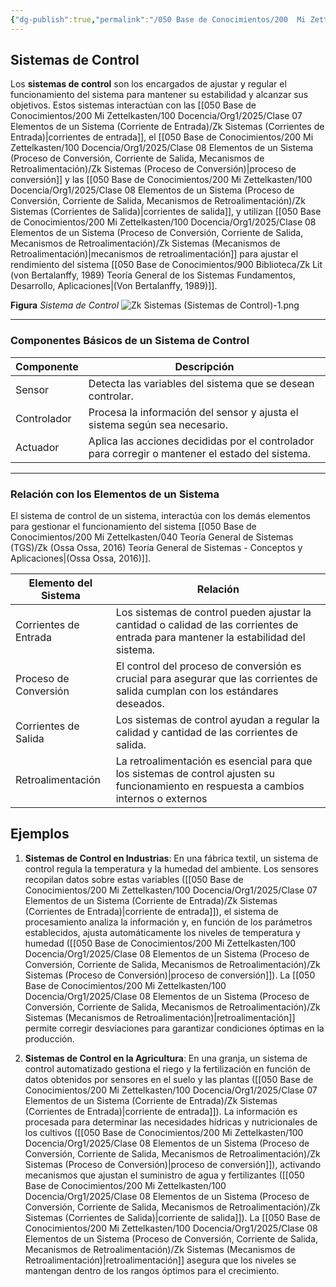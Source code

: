 ```yaml
---
{"dg-publish":true,"permalink":"/050 Base de Conocimientos/200  Mi Zettelkasten/100 Docencia/Org1/2025/Clase 08 Elementos de un Sistema (Proceso de Conversión, Corriente de Salida, Mecanismos de Retroalimentación)/Zk Sistemas (Sistemas de Control)/","tags":["digitalGarden"]}
---
```


## Sistemas de Control

Los **sistemas de control** son los encargados de ajustar y regular el funcionamiento del sistema para mantener su estabilidad y alcanzar sus objetivos. Estos sistemas interactúan con las [[050 Base de Conocimientos/200  Mi Zettelkasten/100 Docencia/Org1/2025/Clase 07 Elementos de un Sistema (Corriente de Entrada)/Zk Sistemas (Corrientes de Entrada)\|corrientes de entrada]], el [[050 Base de Conocimientos/200  Mi Zettelkasten/100 Docencia/Org1/2025/Clase 08 Elementos de un Sistema (Proceso de Conversión, Corriente de Salida, Mecanismos de Retroalimentación)/Zk Sistemas (Proceso de Conversión)\|proceso de conversión]] y las [[050 Base de Conocimientos/200  Mi Zettelkasten/100 Docencia/Org1/2025/Clase 08 Elementos de un Sistema (Proceso de Conversión, Corriente de Salida, Mecanismos de Retroalimentación)/Zk Sistemas (Corrientes de Salida)\|corrientes de salida]], y utilizan [[050 Base de Conocimientos/200  Mi Zettelkasten/100 Docencia/Org1/2025/Clase 08 Elementos de un Sistema (Proceso de Conversión, Corriente de Salida, Mecanismos de Retroalimentación)/Zk Sistemas (Mecanismos de Retroalimentación)\|mecanismos de retroalimentación]] para ajustar el rendimiento del sistema [[050 Base de Conocimientos/900 Biblioteca/Zk Lit (von Bertalanffy, 1989) Teoría General de los Sistemas Fundamentos, Desarrollo, Aplicaciones\|(Von Bertalanffy, 1989)]].

**Figura**
_Sistema de Control_
![Zk Sistemas (Sistemas de Control)-1.png](/img/user/050%20Base%20de%20Conocimientos/200%20%20Mi%20Zettelkasten/100%20Docencia/Org1/2025/Clase%2008%20Elementos%20de%20un%20Sistema%20(Proceso%20de%20Conversi%C3%B3n,%20Corriente%20de%20Salida,%20Mecanismos%20de%20Retroalimentaci%C3%B3n)/000%20Adjuntos/Zk%20Sistemas%20(Sistemas%20de%20Control)-1.png)

----
### Componentes Básicos de un Sistema de Control

| Componente  | Descripción                                                                                      |
| ----------- | ------------------------------------------------------------------------------------------------ |
| Sensor      | Detecta las variables del sistema que se desean controlar.                                       |
| Controlador | Procesa la información del sensor y ajusta el sistema según sea necesario.                       |
| Actuador    | Aplica las acciones decididas por el controlador para corregir o mantener el estado del sistema. |

----
### Relación con los Elementos de un Sistema
El sistema de control de un sistema, interactúa con los demás elementos para gestionar el funcionamiento del sistema [[050 Base de Conocimientos/200  Mi Zettelkasten/040 Teoría General de Sistemas (TGS)/Zk (Ossa Ossa, 2016) Teoría General de Sistemas -  Conceptos y Aplicaciones\|(Ossa Ossa, 2016)]].

| Elemento del Sistema  | Relación                                                                                                                               |
| --------------------- | -------------------------------------------------------------------------------------------------------------------------------------- |
| Corrientes de Entrada | Los sistemas de control pueden ajustar la cantidad o calidad de las corrientes de entrada para mantener la estabilidad del sistema.    |
| Proceso de Conversión | El control del proceso de conversión es crucial para asegurar que las corrientes de salida cumplan con los estándares deseados.        |
| Corrientes de Salida  | Los sistemas de control ayudan a regular la calidad y cantidad de las corrientes de salida.                                            |
| Retroalimentación     | La retroalimentación es esencial para que los sistemas de control ajusten su funcionamiento en respuesta a cambios internos o externos |

## Ejemplos

1. **Sistemas de Control en Industrias**: En una fábrica textil, un sistema de control regula la temperatura y la humedad del ambiente. Los sensores recopilan datos sobre estas variables ([[050 Base de Conocimientos/200  Mi Zettelkasten/100 Docencia/Org1/2025/Clase 07 Elementos de un Sistema (Corriente de Entrada)/Zk Sistemas (Corrientes de Entrada)\|corriente de entrada]]), el sistema de procesamiento analiza la información y, en función de los parámetros establecidos, ajusta automáticamente los niveles de temperatura y humedad ([[050 Base de Conocimientos/200  Mi Zettelkasten/100 Docencia/Org1/2025/Clase 08 Elementos de un Sistema (Proceso de Conversión, Corriente de Salida, Mecanismos de Retroalimentación)/Zk Sistemas (Proceso de Conversión)\|proceso de conversión]]). La [[050 Base de Conocimientos/200  Mi Zettelkasten/100 Docencia/Org1/2025/Clase 08 Elementos de un Sistema (Proceso de Conversión, Corriente de Salida, Mecanismos de Retroalimentación)/Zk Sistemas (Mecanismos de Retroalimentación)\|retroalimentación]] permite corregir desviaciones para garantizar condiciones óptimas en la producción.

2. **Sistemas de Control en la Agricultura**: En una granja, un sistema de control automatizado gestiona el riego y la fertilización en función de datos obtenidos por sensores en el suelo y las plantas ([[050 Base de Conocimientos/200  Mi Zettelkasten/100 Docencia/Org1/2025/Clase 07 Elementos de un Sistema (Corriente de Entrada)/Zk Sistemas (Corrientes de Entrada)\|corriente de entrada]]). La información es procesada para determinar las necesidades hídricas y nutricionales de los cultivos ([[050 Base de Conocimientos/200  Mi Zettelkasten/100 Docencia/Org1/2025/Clase 08 Elementos de un Sistema (Proceso de Conversión, Corriente de Salida, Mecanismos de Retroalimentación)/Zk Sistemas (Proceso de Conversión)\|proceso de conversión]]), activando mecanismos que ajustan el suministro de agua y fertilizantes ([[050 Base de Conocimientos/200  Mi Zettelkasten/100 Docencia/Org1/2025/Clase 08 Elementos de un Sistema (Proceso de Conversión, Corriente de Salida, Mecanismos de Retroalimentación)/Zk Sistemas (Corrientes de Salida)\|corriente de salida]]). La [[050 Base de Conocimientos/200  Mi Zettelkasten/100 Docencia/Org1/2025/Clase 08 Elementos de un Sistema (Proceso de Conversión, Corriente de Salida, Mecanismos de Retroalimentación)/Zk Sistemas (Mecanismos de Retroalimentación)\|retroalimentación]] asegura que los niveles se mantengan dentro de los rangos óptimos para el crecimiento.